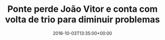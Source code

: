 ---
layout: post
title: "Ponte perde João Vitor e conta com volta de trio para diminuir problemas"
date: 2016-10-03T13:35:00+00:00
external_link: "http://globoesporte.globo.com/sp/campinas-e-regiao/futebol/times/ponte-preta/noticia/2016/10/ponte-perde-joao-vitor-e-conta-com-volta-de-trio-para-diminuir-problemas.html"
categories: news globo.com
---